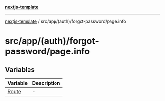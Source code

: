 [**nextjs-template**](../../../../../README.md)

---

[nextjs-template](../../../../../README.md) / src/app/(auth)/forgot-password/page.info

# src/app/(auth)/forgot-password/page.info

## Variables

| Variable                    | Description |
| --------------------------- | ----------- |
| [Route](variables/Route.md) | -           |
